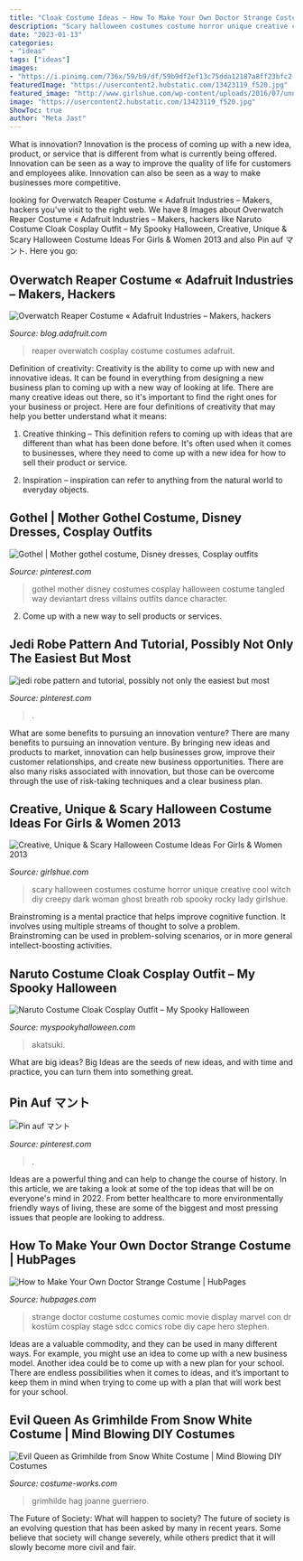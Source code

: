 ```yaml
---
title: "Cloak Costume Ideas ~ How To Make Your Own Doctor Strange Costume"
description: "Scary halloween costumes costume horror unique creative cool witch diy creepy dark woman ghost breath rob spooky rocky lady girlshue"
date: "2023-01-13"
categories:
- "ideas"
tags: ["ideas"]
images:
- "https://i.pinimg.com/736x/59/b9/df/59b9df2ef13c75dda12187a8ff23bfc2--costumes--disney-costumes.jpg"
featuredImage: "https://usercontent2.hubstatic.com/13423119_f520.jpg"
featured_image: "http://www.girlshue.com/wp-content/uploads/2016/07/unnamed-file-2403.jpg"
image: "https://usercontent2.hubstatic.com/13423119_f520.jpg"
ShowToc: true
author: "Meta Jast"
---
```



What is innovation?
Innovation is the process of coming up with a new idea, product, or service that is different from what is currently being offered. Innovation can be seen as a way to improve the quality of life for customers and employees alike. Innovation can also be seen as a way to make businesses more competitive.

	

		
looking for Overwatch Reaper Costume « Adafruit Industries – Makers, hackers you've visit to the right web. We have 8 Images about Overwatch Reaper Costume « Adafruit Industries – Makers, hackers like Naruto Costume Cloak Cosplay Outfit – My Spooky Halloween, Creative, Unique &amp; Scary Halloween Costume Ideas For Girls &amp; Women 2013 and also Pin auf マント. Here you go:
		
    
## Overwatch Reaper Costume « Adafruit Industries – Makers, Hackers

<img loading=lazy src="https://blog.adafruit.com/wp-content/uploads/2016/07/overwatch-reaper-cosplay-1.jpg" onerror="this.onerror=null;this.src='https://tse3.mm.bing.net/th?id=OIP.HM4_PPbsZsy251zea7LDSQHaLH&amp;pid=15.1';" alt="Overwatch Reaper Costume « Adafruit Industries – Makers, hackers">

_Source: blog.adafruit.com_

>reaper overwatch cosplay costume costumes adafruit. 

	

Definition of creativity:
Creativity is the ability to come up with new and innovative ideas. It can be found in everything from designing a new business plan to coming up with a new way of looking at life. There are many creative ideas out there, so it's important to find the right ones for your business or project. Here are four definitions of creativity that may help you better understand what it means: 
1. Creative thinking – This definition refers to coming up with ideas that are different than what has been done before. It's often used when it comes to businesses, where they need to come up with a new idea for how to sell their product or service. 

2. Inspiration – inspiration can refer to anything from the natural world to everyday objects.

    
## Gothel | Mother Gothel Costume, Disney Dresses, Cosplay Outfits

<img loading=lazy src="https://i.pinimg.com/736x/59/b9/df/59b9df2ef13c75dda12187a8ff23bfc2--costumes--disney-costumes.jpg" onerror="this.onerror=null;this.src='https://tse1.mm.bing.net/th?id=OIP.WxP0XmArWGZ74sIiiGzLKwHaLk&amp;pid=15.1';" alt="Gothel | Mother gothel costume, Disney dresses, Cosplay outfits">

_Source: pinterest.com_

>gothel mother disney costumes cosplay halloween costume tangled way deviantart dress villains outfits dance character. 

	

2. Come up with a new way to sell products or services.

    
## Jedi Robe Pattern And Tutorial, Possibly Not Only The Easiest But Most

<img loading=lazy src="https://i.pinimg.com/736x/a8/b3/04/a8b3045ea01a18c4edeee1279c154667.jpg" onerror="this.onerror=null;this.src='https://tse3.mm.bing.net/th?id=OIP.0KMwLSsxpW6ceN7awttmvQAAAA&amp;pid=15.1';" alt="jedi robe pattern and tutorial, possibly not only the easiest but most">

_Source: pinterest.com_

>. 

	

What are some benefits to pursuing an innovation venture?
There are many benefits to pursuing an innovation venture. By bringing new ideas and products to market, innovation can help businesses grow, improve their customer relationships, and create new business opportunities. There are also many risks associated with innovation, but those can be overcome through the use of risk-taking techniques and a clear business plan.

    
## Creative, Unique &amp; Scary Halloween Costume Ideas For Girls &amp; Women 2013

<img loading=lazy src="http://www.girlshue.com/wp-content/uploads/2016/07/unnamed-file-2403.jpg" onerror="this.onerror=null;this.src='https://tse2.mm.bing.net/th?id=OIP.TZqWuuUizFKXUIz_fqA1pwAAAA&amp;pid=15.1';" alt="Creative, Unique &amp; Scary Halloween Costume Ideas For Girls &amp; Women 2013">

_Source: girlshue.com_

>scary halloween costumes costume horror unique creative cool witch diy creepy dark woman ghost breath rob spooky rocky lady girlshue. 

	

Brainstroming is a mental practice that helps improve cognitive function. It involves using multiple streams of thought to solve a problem. Brainstroming can be used in problem-solving scenarios, or in more general intellect-boosting activities.

    
## Naruto Costume Cloak Cosplay Outfit – My Spooky Halloween

<img loading=lazy src="https://myspookyhalloween.com/wp-content/uploads/2020/10/11721-2f7fb8.jpg" onerror="this.onerror=null;this.src='https://tse4.mm.bing.net/th?id=OIP.QuFGjGSKwQBiYreck_HVSQHaGh&amp;pid=15.1';" alt="Naruto Costume Cloak Cosplay Outfit – My Spooky Halloween">

_Source: myspookyhalloween.com_

>akatsuki. 

	

What are big ideas?
Big Ideas are the seeds of new ideas, and with time and practice, you can turn them into something great.

    
## Pin Auf マント

<img loading=lazy src="https://i.pinimg.com/736x/ca/fb/50/cafb509e145eb02eb0c68a65b4bbcb35.jpg" onerror="this.onerror=null;this.src='https://tse4.mm.bing.net/th?id=OIP.ObhEhU5kYAdtQUsFRuOmiQHaLO&amp;pid=15.1';" alt="Pin auf マント">

_Source: pinterest.com_

>. 

	

Ideas are a powerful thing and can help to change the course of history. In this article, we are taking a look at some of the top ideas that will be on everyone's mind in 2022. From better healthcare to more environmentally friendly ways of living, these are some of the biggest and most pressing issues that people are looking to address.

    
## How To Make Your Own Doctor Strange Costume | HubPages

<img loading=lazy src="https://usercontent2.hubstatic.com/13423119_f520.jpg" onerror="this.onerror=null;this.src='https://tse2.mm.bing.net/th?id=OIP.tVoKDBk9kgE78jpTXq8OVQHaLH&amp;pid=15.1';" alt="How to Make Your Own Doctor Strange Costume | HubPages">

_Source: hubpages.com_

>strange doctor costume costumes comic movie display marvel con dr kostüm cosplay stage sdcc comics robe diy cape hero stephen. 

	

Ideas are a valuable commodity, and they can be used in many different ways. For example, you might use an idea to come up with a new business model. Another idea could be to come up with a new plan for your school. There are endless possibilities when it comes to ideas, and it’s important to keep them in mind when trying to come up with a plan that will work best for your school.

    
## Evil Queen As Grimhilde From Snow White Costume | Mind Blowing DIY Costumes

<img loading=lazy src="https://photos.costume-works.com/full/evil_queen_as_grimhilde_from_snow_white.jpg" onerror="this.onerror=null;this.src='https://tse2.mm.bing.net/th?id=OIP.N0YEGnXl2jUNt82twDWj1AHaJ3&amp;pid=15.1';" alt="Evil Queen as Grimhilde from Snow White Costume | Mind Blowing DIY Costumes">

_Source: costume-works.com_

>grimhilde hag joanne guerriero. 

	

The Future of Society: What will happen to society?
The future of society is an evolving question that has been asked by many in recent years. Some believe that society will change severely, while others predict that it will slowly become more civil and fair.

